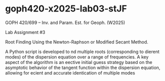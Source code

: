 # goph420-x2025-lab03-stJF
GOPH 420/699 – Inv. and Param. Est. for Geoph. (W2025) 

Lab Assignment #3

Root Finding Using the Newton-Raphson or Modified Secant Method.

A Python script is developed to nd multiple roots (corresponding to dierent modes) of the
dispersion equation over a range of frequencies. A key aspect of the algorithm is an eective initial
guess strategy based on the asymptotic behavior of the tangent function within the dispersion
equation, allowing for ecient and accurate identication of multiple modes
